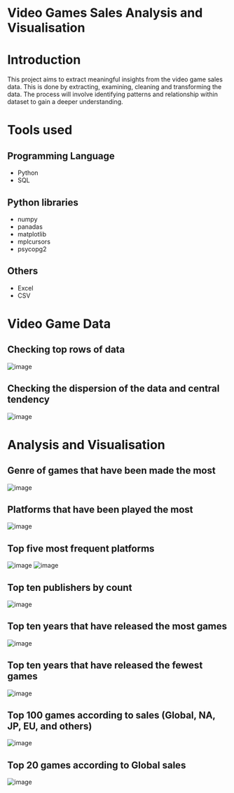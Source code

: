 # Video Games Sales Analysis and Visualisation

# Introduction
This project aims to extract meaningful insights from the video game sales data. This is done by extracting, examining, cleaning and transforming the data. The process will involve identifying patterns and relationship within dataset to gain a deeper understanding. 

# Tools used
## Programming Language
- Python
- SQL

## Python libraries
- numpy
- panadas
- matplotlib
- mplcursors
- psycopg2

## Others
- Excel
- CSV

# Video Game Data
## Checking top rows of data
![image](https://github.com/user-attachments/assets/5639cbc9-3bf8-4b8a-ac82-e49c7a96ef5b)

## Checking the dispersion of the data and central tendency
![image](https://github.com/user-attachments/assets/50349201-4efe-4eb0-bf3d-b102f531388a)

# Analysis and Visualisation
## Genre of games that have been made the most 
![image](https://github.com/user-attachments/assets/89b29c7e-ea18-4bd0-85cd-05d83d4a1b48)

## Platforms that have been played the most 
![image](https://github.com/user-attachments/assets/cd227793-5670-4f63-95ac-ef685ea72968)

## Top five most frequent platforms
![image](https://github.com/user-attachments/assets/a6490ffe-930d-42d0-9962-5791b6309757)
![image](https://github.com/user-attachments/assets/40ea5598-4929-44aa-98b4-f9c89136008f)

## Top ten publishers by count
![image](https://github.com/user-attachments/assets/e70deb51-f3b6-4635-b107-793073f5e4d1)

## Top ten years that have released the most games
![image](https://github.com/user-attachments/assets/05940e6b-915a-4768-a920-925397d67e82)

## Top ten years that have released the fewest games
![image](https://github.com/user-attachments/assets/a69dfd29-c4d4-424e-b722-c4d92687e3ff)

## Top 100 games according to sales (Global, NA, JP, EU, and others)
![image](https://github.com/user-attachments/assets/305ecd1b-04d1-492d-ac3d-1ca4c2faffab)

## Top 20 games according to Global sales 
![image](https://github.com/user-attachments/assets/d0858948-b03e-48dd-94c2-5b6c77227775)


